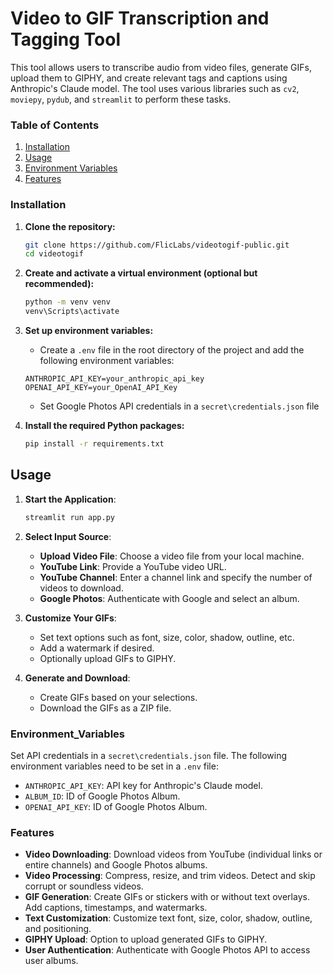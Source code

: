 # Video to GIF Transcription and Tagging Tool

This tool allows users to transcribe audio from video files, generate GIFs, upload them to GIPHY, and create relevant tags and captions using Anthropic's Claude model. The tool uses various libraries such as `cv2`, `moviepy`, `pydub`, and `streamlit` to perform these tasks.

### Table of Contents

1. [Installation](#installation)
2. [Usage](#usage)
3. [Environment Variables](#environment_variables)
4. [Features](#Features)

### Installation

1. **Clone the repository:**

   ```bash
   git clone https://github.com/FlicLabs/videotogif-public.git
   cd videotogif
   ```

2. **Create and activate a virtual environment (optional but recommended):**

   ```bash
   python -m venv venv
   venv\Scripts\activate
   ```

3. **Set up environment variables:**

   - Create a `.env` file in the root directory of the project and add the following environment variables:

   ```env
   ANTHROPIC_API_KEY=your_anthropic_api_key
   OPENAI_API_KEY=your_OpenAI_API_Key
   ```

   - Set Google Photos API credentials in a `secret\credentials.json` file

4. **Install the required Python packages:**
   ```bash
   pip install -r requirements.txt
   ```

## Usage

1. **Start the Application**:

   ```bash
   streamlit run app.py
   ```

2. **Select Input Source**:

   - **Upload Video File**: Choose a video file from your local machine.
   - **YouTube Link**: Provide a YouTube video URL.
   - **YouTube Channel**: Enter a channel link and specify the number of videos to download.
   - **Google Photos**: Authenticate with Google and select an album.

3. **Customize Your GIFs**:

   - Set text options such as font, size, color, shadow, outline, etc.
   - Add a watermark if desired.
   - Optionally upload GIFs to GIPHY.

4. **Generate and Download**:
   - Create GIFs based on your selections.
   - Download the GIFs as a ZIP file.

### Environment_Variables

Set API credentials in a `secret\credentials.json` file.
The following environment variables need to be set in a `.env` file:

- `ANTHROPIC_API_KEY`: API key for Anthropic's Claude model.
- `ALBUM_ID`: ID of Google Photos Album.
- `OPENAI_API_KEY`: ID of Google Photos Album.

### Features

- **Video Downloading**: Download videos from YouTube (individual links or entire channels) and Google Photos albums.
- **Video Processing**: Compress, resize, and trim videos. Detect and skip corrupt or soundless videos.
- **GIF Generation**: Create GIFs or stickers with or without text overlays. Add captions, timestamps, and watermarks.
- **Text Customization**: Customize text font, size, color, shadow, outline, and positioning.
- **GIPHY Upload**: Option to upload generated GIFs to GIPHY.
- **User Authentication**: Authenticate with Google Photos API to access user albums.
